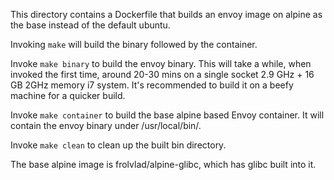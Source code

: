 This directory contains a Dockerfile that builds an envoy image
on alpine as the base instead of the default ubuntu.

Invoking `make` will build the binary followed by the container.

Invoke `make binary` to build the envoy binary. This will take a while,
when invoked the first time, around 20-30 mins on a single socket
2.9 GHz + 16 GB 2GHz memory i7 system. It's recommended to build it on a
beefy machine for a quicker build.

Invoke `make container` to build the base alpine based Envoy container.
It will contain the envoy binary under /usr/local/bin/.

Invoke `make clean` to clean up the built bin directory.

The base alpine image is frolvlad/alpine-glibc, which has glibc
built into it.
